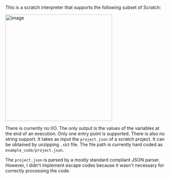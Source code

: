 This is a scratch interpreter that supports the following subset of Scratch:

<img width="333" alt="image" src="https://github.com/MichelBartels/scratch_compiler/assets/17650521/ebd35e1c-8885-4993-9b11-8eb09a335788">

There is currently no I/O. The only output is the values of the variables at the end of an execution. Only one entry point is supported. There is also no string support.
It takes as input the `project.json` of a scratch project. It can be obtained by unzipping `.sb3` file. The file path is currently hard coded as `example_code/project.json`.

The `project.json` is parsed by a mostly standard compliant JSON parser. However, I didn't implement escape codes because it wasn't necessary for correctly processing the code.
